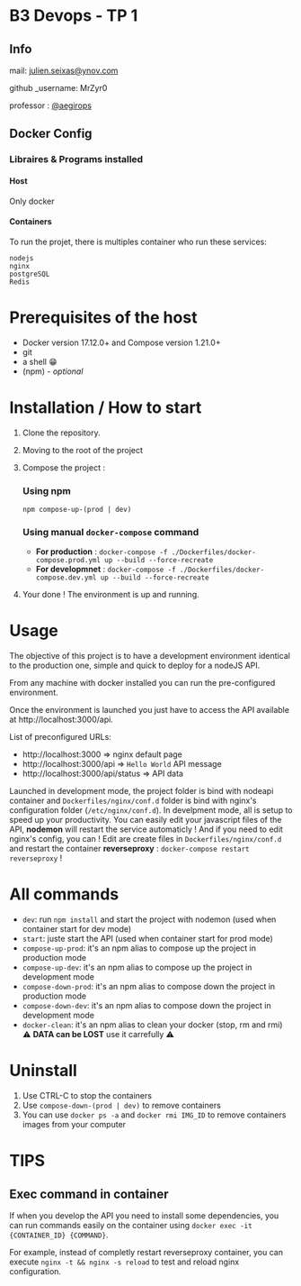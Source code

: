 # B3 Devops - TP 1

## Info
mail: julien.seixas@ynov.com

github _username: MrZyr0

professor : [@aegirops](https://github.com/aegirops)

## Docker Config


### Libraires & Programs installed

#### Host
Only docker

#### Containers
To run the projet, there is multiples container who run these services:
```
nodejs
nginx
postgreSQL
Redis
```

# Prerequisites of the host
- Docker version 17.12.0+ and Compose version 1.21.0+
- git
- a shell 😁
- (npm) - _optional_

# Installation / How to start

1. Clone the repository.
2. Moving to the root of the project
3. Compose the project :

    ### Using npm
    `npm compose-up-(prod | dev)`
    ### Using manual `docker-compose` command

    - **For production** : `docker-compose -f ./Dockerfiles/docker-compose.prod.yml up --build --force-recreate`
    - **For developmnet** : `docker-compose -f ./Dockerfiles/docker-compose.dev.yml up --build --force-recreate`
4. Your done ! The environment is up and running.

# Usage
The objective of this project is to have a development environment identical to the production one, simple and quick to deploy for a nodeJS API.

From any machine with docker installed you can run the pre-configured environment.

Once the environment is launched you just have to access the API available at http://localhost:3000/api.

List of preconfigured URLs:
- http://localhost:3000               => nginx default page
- http://localhost:3000/api           =>  `Hello World` API message
- http://localhost:3000/api/status    =>  API data


Launched in development mode, the project folder is bind with nodeapi container and `Dockerfiles/nginx/conf.d` folder is bind with nginx's configuration folder (`/etc/nginx/conf.d`).
In develpment mode, all is setup to speed up your productivity.
You can easily edit your javascript files of the API, **nodemon** will restart the service automaticly !
And if you need to edit nginx's config, you can !
Edit are create files in `Dockerfiles/nginx/conf.d` and restart the container **reverseproxy** : `docker-compose restart reverseproxy` !

# All commands

- `dev`: run `npm install` and start the project with nodemon (used when container start for dev mode)
- `start`: juste start the API (used when container start for prod mode)
- `compose-up-prod`: it's an npm alias to compose up the project in production mode
- `compose-up-dev`: it's an npm alias to compose up the project in development mode
- `compose-down-prod`: it's an npm alias to compose down the project in production mode
- `compose-down-dev`: it's an npm alias to compose down the project in development mode
- `docker-clean`: it's an npm alias to clean your docker (stop, rm and rmi) ⚠ **DATA can be LOST** use it carrefully ⚠

# Uninstall

1. Use CTRL-C to stop the containers
2. Use `compose-down-(prod | dev)` to remove containers
3. You can use `docker ps -a` and `docker rmi IMG_ID` to remove containers images from your computer


# TIPS
## Exec command in container
If when you develop the API you need to install some dependencies, you can run commands easily on the container using `docker exec -it {CONTAINER_ID} {COMMAND}`.

For example, instead of completly restart reverseproxy container, you can execute `nginx -t && nginx -s reload` to test and reload nginx configuration.